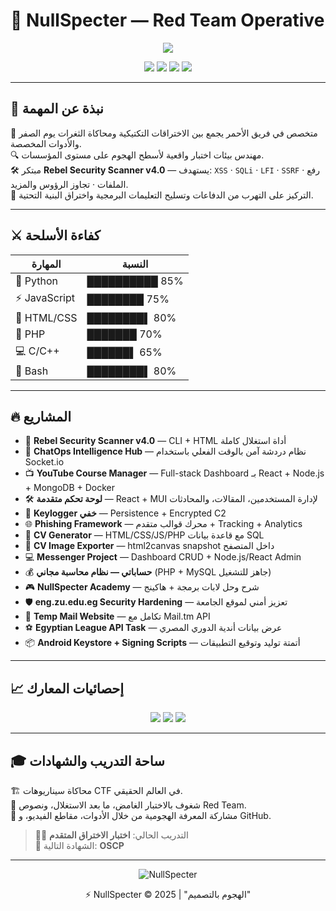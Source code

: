 # 👾 NullSpecter — Red Team Operative

<p align="center">
  <img src="https://readme-typing-svg.herokuapp.com?size=22&duration=3000&color=05D9E8&center=true&vCenter=true&width=700&lines=%22الهجوم+بالتصميم%22+·+NullSpecter+·+مُولد+حمولة+خفية" />
</p>

<p align="center">
  <a href="https://www.linkedin.com/in/abdulrahman-elsayed-59a664313"><img src="https://img.shields.io/badge/LinkedIn-NullSpecter-blue?logo=linkedin" /></a>
  <a href="https://www.youtube.com/@gamotek175"><img src="https://img.shields.io/badge/YouTube-NullSpecter-red?logo=youtube" /></a>
  <a href="https://www.facebook.com/abdulelsayd"><img src="https://img.shields.io/badge/Facebook-NullSpecter-blue?logo=facebook" /></a>
  <a href="https://github.com/NullSpecter"><img src="https://img.shields.io/badge/GitHub-NullSpecter-lightgrey?logo=github" /></a>
</p>

---

## 🚀 نبذة عن المهمة

🧠 متخصص في فريق الأحمر يجمع بين الاختراقات التكتيكية ومحاكاة الثغرات يوم الصفر والأدوات المخصصة.  
🔍 مهندس بيئات اختبار واقعية لأسطح الهجوم على مستوى المؤسسات.  
🛠️ مبتكر **Rebel Security Scanner v4.0** — يستهدف: `XSS` · `SQLi` · `LFI` · `SSRF` · رفع الملفات · تجاوز الرؤوس والمزيد.  
🎯 التركيز على التهرب من الدفاعات وتسليح التعليمات البرمجية واختراق البنية التحتية.  

---

## ⚔️ كفاءة الأسلحة

| المهارة       | النسبة |
|---------------|--------|
| 🐍 Python     | ██████████ 85% |
| ⚡ JavaScript | ████████ 75% |
| 🎨 HTML/CSS   | ████████▌ 80% |
| 🐘 PHP        | ███████ 70% |
| 💻 C/C++      | ██████▌ 65% |
| 🐚 Bash       | ████████▌ 80% |

---

## 🔥 المشاريع

- 🧨 **Rebel Security Scanner v4.0** — CLI + HTML أداة استغلال كاملة  
- 💬 **ChatOps Intelligence Hub** — نظام دردشة آمن بالوقت الفعلي باستخدام Socket.io  
- 📺 **YouTube Course Manager** — Full-stack Dashboard بـ React + Node.js + MongoDB + Docker  
- 🛠️ **لوحة تحكم متقدمة** — React + MUI لإدارة المستخدمين، المقالات، والمحادثات  
- 🔐 **Keylogger خفي** — Persistence + Encrypted C2  
- 🌐 **Phishing Framework** — محرك قوالب متقدم + Tracking + Analytics  
- 📄 **CV Generator** — HTML/CSS/JS/PHP مع قاعدة بيانات SQL  
- 📸 **CV Image Exporter** — html2canvas snapshot داخل المتصفح  
- 💻 **Messenger Project** — Dashboard CRUD + Node.js/React Admin  
- 💰 **حساباتي — نظام محاسبة مجاني** (PHP + MySQL جاهز للتشغيل)  
- 🎮 **NullSpecter Academy** — شرح وحل لابات برمجة + هاكينج  
- 🛡️ **eng.zu.edu.eg Security Hardening** — تعزيز أمني لموقع الجامعة  
- 🧩 **Temp Mail Website** — تكامل مع Mail.tm API  
- ⚽ **Egyptian League API Task** — عرض بيانات أندية الدوري المصري  
- 📦 **Android Keystore + Signing Scripts** — أتمتة توليد وتوقيع التطبيقات  

---

## 📈 إحصائيات المعارك

<p align="center">
  <img src="https://github-readme-stats.vercel.app/api?username=NullSpecter&show_icons=true&theme=radical" />
  <img src="https://github-readme-streak-stats.herokuapp.com/?user=NullSpecter&theme=radical" />
  <img src="https://github-profile-trophy.vercel.app/?username=NullSpecter&theme=radical&margin-w=10&margin-h=10" />
</p>

---

## 🎓 ساحة التدريب والشهادات

🏗️ محاكاة سيناريوهات CTF في العالم الحقيقي.  
🧬 شغوف بالاختبار الغامض، ما بعد الاستغلال، ونصوص Red Team.  
📢 مشاركة المعرفة الهجومية من خلال الأدوات، مقاطع الفيديو، و GitHub.  

> 🧑‍💻 التدريب الحالي: **اختبار الاختراق المتقدم**  
> 🎯 الشهادة التالية: **OSCP**  

---

<p align="center">
  <img src="https://komarev.com/ghpvc/?username=NullSpecter&label=Profile%20views&color=ff2a6d&style=flat" alt="NullSpecter" />
</p>

<p align="center">
  ⚡ NullSpecter © 2025 | "الهجوم بالتصميم"
</p>
